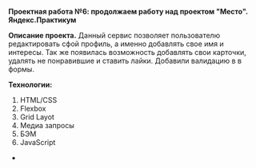 **Проектная работа №6: продолжаем работу над проектом "Место". Яндекс.Практикум**

**Описание проекта.**
 Данный сервис позволяет пользователю редактировать сфой профиль, а именно добавлять свое имя и интересы. Так же появилась возможность добавлять свои карточки, удалять не понравившие и ставить лайки. Добавили валидацию в в формы.

**Технологии:**
1. HTML/CSS
2. Flexbox
3. Grid Layot
4. Медиа запросы
5. БЭМ
6. JavaScript

* 


